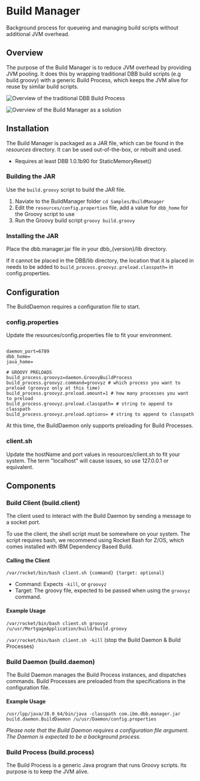 # Build Manager
Background process for queueing and managing build scripts without additional JVM overhead.

## Overview
The purpose of the Build Manager is to reduce JVM overhead by providing JVM pooling. It does this by wrapping traditional DBB build scripts (e.g build.groovy) with a generic Build Process, which keeps the JVM alive for reuse by similar build scripts.


 ![Overview of the traditional DBB Build Process](resources/images/traditional_process.png)
 
 ![Overview of the Build Manager as a solution](resources/images/build_manager.png)
 

## Installation
The Build Manager is packaged as a JAR file, which can be found in the *resources* directory. It can be used out-of-the-box, or rebuilt and used.

* Requires at least DBB 1.0.1b90 for StaticMemoryReset()

### Building the JAR 
Use the `build.groovy` script to build the JAR file.
1. Naviate to the BuildManager folder `cd Samples/BuildManager`
2. Edit the `resources/config.properties` file, add a value for `dbb_home` for the Groovy script to use
3. Run the Groovy build script `groovy build.groovy`

### Installing the JAR
Place the dbb.manager.jar file in your dbb_{version}/lib directory.

If it cannot be placed in the DBB/lib directory, the location that it is placed in needs to be added to `build_process.groovyz.preload.classpath=` in config.properties.

## Configuration
The BuildDaemon requires a configuration file to start.
### config.properties
Update the resources/config.properties file to fit your environment. 
```

daemon_port=6789
dbb_home=
java_home=

# GROOVY PRELOADS
build_process.groovyz=daemon.GroovyBuildProcess
build_process.groovyz.command=groovyz # which process you want to preload (groovyz only at this time)
build_process.groovyz.preload.amount=1 # how many processes you want to preload
build_process.groovyz.preload.classpath= # string to append to classpath
build_process.groovyz.preload.options= # string to append to classpath
```
At this time, the BuildDaemon only supports preloading for Build Processes. 

### client.sh
Update the hostName and port values in resources/client.sh to fit your system. The term "localhost" will cause issues, so use 127.0.0.1 or equivalent.

## Components
### Build Client (build.client)
The client used to interact with the Build Daemon by sending a message to a socket port.

To use the client, the shell script must be somewhere on your system. The script requires bash, we recommend using Rocket Bash for Z/OS, which comes installed with IBM Dependency Based Build.

#### Calling the Client
`/var/rocket/bin/bash client.sh {command} {target: optional}`
* Command: Expects `-kill`, or `groovyz`
* Target: The groovy file, expected to be passed when using the `groovyz` command.
 
#### Example Usage
`/var/rocket/bin/bash client.sh groovyz /u/usr/MortgageApplication/build/build.groovy`

`/var/rocket/bin/bash client.sh -kill` (stop the Build Daemon & Build Processes)


### Build Daemon (build.daemon)
The Build Daemon manages the Build Process instances, and dispatches commands. Build Processes are preloaded from the specifications in the configuration file.

#### Example Usage
`/usr/lpp/java/J8.0_64/bin/java -classpath com.ibm.dbb.manager.jar build.daemon.BuildDaemon /u/usr/Daemon/config.properties`

*Please note that the Build Daemon requires a configuration file argument. The Daemon is expected to be a background process.*

### Build Process (build.process)
The Build Process is a generic Java program that runs Groovy scripts. Its purpose is to keep the JVM alive.

